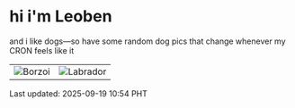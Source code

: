 # hi i'm Leoben

and i like dogs—so have some random dog pics that change whenever my CRON feels like it

|  |  |
|--------|----------|
| ![Borzoi](https://random-dog-vercel.vercel.app/api/random-borzoi?v=1758250463) | ![Labrador](https://random-dog-vercel.vercel.app/api/random-labrador?v=1758250463) |

Last updated: 2025-09-19 10:54 PHT
